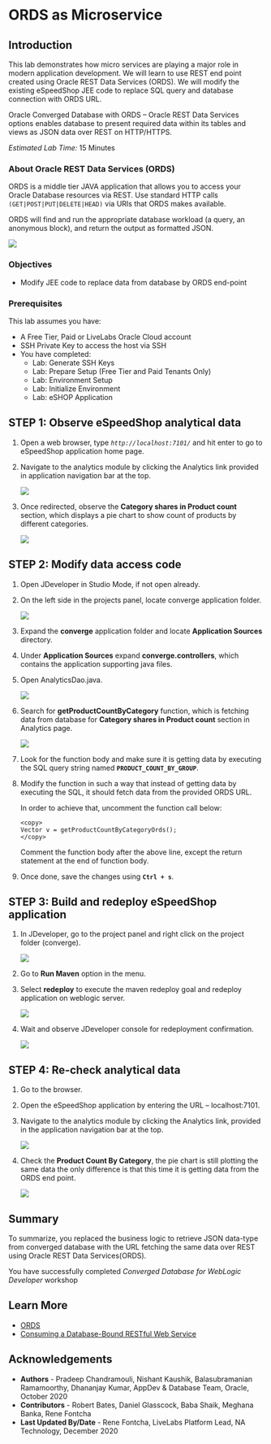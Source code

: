 # ORDS as Microservice

## Introduction

This lab demonstrates how micro services are playing a major role in modern application development.
We will learn to use REST end point created using Oracle REST Data Services (ORDS). We will modify the existing eSpeedShop JEE code to replace SQL query and database connection with ORDS URL.

Oracle Converged Database with ORDS – Oracle REST Data Services options enables database to present required data within its tables and views as JSON data over REST on HTTP/HTTPS.

*Estimated Lab Time:* 15 Minutes

### About Oracle REST Data Services (ORDS)
ORDS is a middle tier JAVA application that allows you to access your Oracle Database resources via REST. Use standard HTTP calls `(GET|POST|PUT|DELETE|HEAD)` via URIs that ORDS makes available.

ORDS will find and run the appropriate database workload (a query, an anonymous block), and return the output as formatted JSON.

  ![](./images/lab10-about-ords.png)

### Objectives
- Modify JEE code to replace data from database by ORDS end-point

### Prerequisites
This lab assumes you have:
- A Free Tier, Paid or LiveLabs Oracle Cloud account
- SSH Private Key to access the host via SSH
- You have completed:
    - Lab: Generate SSH Keys
    - Lab: Prepare Setup (Free Tier and Paid Tenants Only)
    - Lab: Environment Setup
    - Lab: Initialize Environment
    - Lab: eSHOP Application


## **STEP 1**: Observe eSpeedShop analytical data

1. Open a web browser, type *`http://localhost:7101/`* and hit enter to go to eSpeedShop application home page.

2. Navigate to the analytics module by clicking the Analytics link provided in application navigation bar at the top.

    ![](./images/lab10-step1-2.png)

3. Once redirected, observe the **Category shares in Product count** section, which displays a pie chart to show count of products by different categories.

    ![](./images/lab10-step1-3.png)

## **STEP 2**: Modify data access code

1. Open JDeveloper in Studio Mode, if not open already.

2. On the left side in the projects panel, locate converge application folder.

    ![](./images/lab10-step2-2.png)

3. Expand the **converge** application folder and locate **Application Sources** directory.

4. Under **Application Sources** expand **converge.controllers**, which contains the application supporting java files.

5. Open AnalyticsDao.java.

    ![](./images/lab10-step2-5.png)

6. Search for **getProductCountByCategory** function, which is fetching data from database for **Category shares in Product count** section in Analytics page.

    ![](./images/lab10-step2-6.png)

7. Look for the function body and make sure it is getting data by executing the SQL query string named **`PRODUCT_COUNT_BY_GROUP`**.

8. Modify the function in such a way that instead of getting data by executing the SQL, it should fetch data from the provided ORDS URL.

    In order to achieve that, uncomment the function call below:

    ```
    <copy>    
    Vector v = getProductCountByCategoryOrds();
    </copy>
    ```

    Comment the function body after the above line, except the return statement at the end of function body.

9. Once done, save the changes using **`Ctrl + s`**.

## **STEP 3**: Build and redeploy eSpeedShop application

1.	In JDeveloper, go to the project panel and right click on the project folder (converge).

    ![](./images/lab10-step3-1.png)

2.	Go to **Run Maven** option in the menu.

3.	Select **redeploy** to execute the maven redeploy goal and redeploy application on weblogic server.

    ![](./images/lab10-step3-3.png)

4.	Wait and observe JDeveloper console for redeployment confirmation.

    ![](./images/lab10-step3-4.png)


## **STEP 4**: Re-check analytical data

1.	Go to the browser.
2.	Open the eSpeedShop application by entering the URL – localhost:7101.
3.	Navigate to the analytics module by clicking the Analytics link, provided in the application navigation bar at the top.

    ![](./images/lab10-step1-2.png)

4.	Check the **Product Count By Category**, the pie chart is still plotting the same data the only difference is that this time it is getting data from the ORDS end point.

    ![](./images/lab10-step1-3.png)

## Summary
To summarize, you replaced the business logic to retrieve JSON data-type from converged database with the URL fetching the same data over REST using Oracle REST Data Services(ORDS).

You have successfully completed *Converged Database for WebLogic Developer* workshop

## Learn More
- [ORDS](https://www.oracle.com/in/database/technologies/appdev/rest.html)
- [Consuming a Database-Bound RESTful Web Service](https://docs.oracle.com/cd/E53569_01/tutorials/tut_rest_ws/tut_rest_ws.html)


## Acknowledgements
- **Authors** - Pradeep Chandramouli, Nishant Kaushik, Balasubramanian Ramamoorthy, Dhananjay Kumar, AppDev & Database Team, Oracle, October 2020
- **Contributors** - Robert Bates, Daniel Glasscock, Baba Shaik, Meghana Banka, Rene Fontcha
- **Last Updated By/Date** - Rene Fontcha, LiveLabs Platform Lead, NA Technology, December 2020


